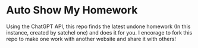 # Auto Show My Homework
 Using the ChatGPT API, this repo finds the latest undone homework (In this instance, created by satchel one) and does it for you. I encorage to fork this repo to make one work with another website and share it with others! 
